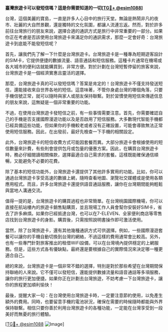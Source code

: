 **臺灣旅遊卡可以發短信嗎？這是你需要知道的一切[[TG💪+ @esim1088](https://t.me/s/esim1088)]**

台灣，這個美麗的寶島，一直是許多人心目中的旅行天堂。無論是熱鬧非凡的夜市、壯麗的大自然景觀，還是獨特的文化氛圍，都讓人流連忘返。然而，對於許多前往台灣旅行的朋友來說，選擇合適的通訊方式是旅行中非常重要的一部分。如果你正在考慮是否該使用台灣旅遊卡來滿足你的通訊需求，那麼一定會好奇：台灣旅遊卡到底能不能發短信呢？

首先，讓我們先了解一下什麼是台灣旅遊卡。台灣旅遊卡是一種專為短期遊客設計的SIM卡，它提供便捷的數據流量、語音通話和短信服務。這種卡片通常在機場或各大城市的便利店就能購買到，非常方便。對於計劃在台灣短暫停留的旅客來說，台灣旅遊卡是一個經濟實惠且靈活的選擇。

那麼，台灣旅遊卡真的可以發短信嗎？答案是肯定的！台灣旅遊卡不僅支持發送短信，還能接收來自世界各地的短信。這意味著，不管你身處台灣的哪個角落，只要手機信號正常，就可以隨時與家人或朋友保持聯繫。對於習慣使用短信來傳遞信息的朋友來說，這無疑是一個非常重要的功能。

不過，在使用台灣旅遊卡發短信之前，有一些事情需要注意。首先，你需要確認自己的手機是否支援國際漫遊功能以及是否啟用了短信服務。大多數現代智能手機都已經具備這些功能，但如果你的手機較老或者沒有正確設置，可能會導致無法正常使用短信服務。因此，在出發前，最好先檢查一下手機的相關設定。

此外，台灣旅遊卡的短信收費方式可能因套餐而異。大部分旅遊卡會根據使用的短信數量來計費，有些則會提供包月或包量的優惠方案。因此，在購買台灣旅遊卡時，務必仔細閱讀相關條款，選擇最適合自己需求的套餐。這樣既能確保通信順暢，又能避免不必要的花費。

除了基本的短信功能外，台灣旅遊卡還提供了其他許多實用的功能。比如，你可以通過台灣旅遊卡享受高速的數據上網，隨時查看地圖、瀏覽社交媒體或是使用各類應用程式。而且，許多台灣旅遊卡還提供語音通話服務，讓你在台灣期間能夠輕鬆與當地人溝通交流。

值得一提的是，台灣旅遊卡的購買過程也非常簡單。在台灣桃園國際機場，你可以直接在航站樓內的旅遊卡銷售點購買，並且現場工作人員會幫你安裝好SIM卡，省去了許多麻煩。如果你已經抵達台灣，也可以在7-ELEVEN、全家便利商店等零售店找到台灣旅遊卡的身影。購買後，只需按照說明書操作即可激活使用。

當然，除了台灣旅遊卡，還有其他幾種通訊方式可供選擇。例如，一些國際漫遊套餐可以讓你的手機自動切換到台灣的網絡，不過這樣的費用通常會比較高。另外，也有一些專門針對旅客推出的租借WiFi設備，可以在台灣境內提供穩定的上網服務。但是，這些方式各有優缺點，最終還是要根據自己的實際情況來決定哪一種更適合自己。

總的來說，台灣旅遊卡是一個非常不錯的選擇，特別是對於那些希望在台灣期間保持聯絡的人來說。它不僅可以發短信，還能提供數據流量和語音通話等多項服務，讓你的旅行更加便捷。如果你正在計劃去台灣旅遊，不妨考慮一下台灣旅遊卡，讓你的旅程更加順利愉快！

最後，提醒大家一句：在台灣使用台灣旅遊卡時，一定要注意節約使用，以免產生額外的費用。同時，也要留意手機的電池狀況，確保在需要的時候隨時都能與外界保持聯繫。相信只要你善於利用台灣旅遊卡的各種功能，一定能在台灣享受到一段美好而無憂的旅行體驗。

[[TG💪+ @esim1088](https://t.me/s/esim1088) ![Image](https://i.postimg.cc/4NQfJmqS/Snipaste-2025-05-13-00-14-12.png)]